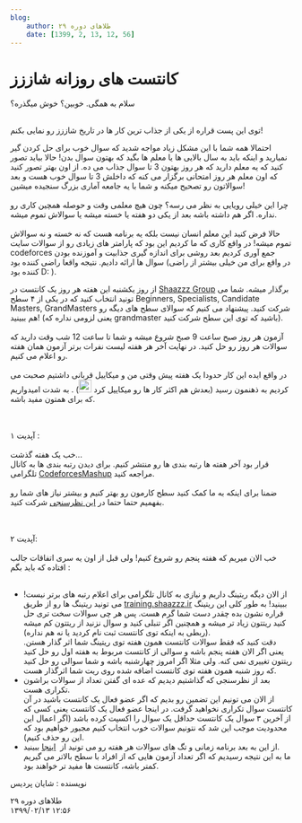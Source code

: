 ```yaml
---
blog:
    author: طلاهای دوره ۲۹
    date: [1399, 2, 13, 12, 56]
---
```

# کانتست های روزانه شاززز

<div class="cnt">
<p>سلام به همگی. خوبین؟ خوش میگذره؟<br/> </p>
<p>توی این پست قراره از یکی از جذاب ترین کار ها در تاریخ شاززز رو نمایی بکنم! </p>

<p>احتمالا همه شما با این مشکل زیاد مواجه شدید که سوال خوب برای حل کردن گیر نمیارید و اینکه باید به سال بالایی ها یا معلم ها بگید که بهتون سوال بدن! حالا بیاید تصور کنید که یه معلم دارید که هر روز بهتون 3 تا سوال جذاب می ده. از اون بهتر تصور کنید که اون معلم هر روز امتحانی برگزار می کنه که داخلش 3 تا سوال خوب هست و بعد سوالاتون رو تصحیح میکنه و شما با یه جامعه آماری بزرگ سنجیده میشین! <br/><br/>چرا این خیلی رویایی به نظر می رسه؟ چون هیچ معلمی وقت و حوصله همچین کاری رو نداره. اگر هم داشته باشه بعد از یکی دو هفته یا خسته میشه یا سوالاش تموم میشه.<br/><br/>حالا فرض کنید این معلم انسان نیست بلکه یه برنامه هست که نه خسته و نه سوالاش تموم میشه! در واقع کاری که ما کردیم این بود که پارامتر های زیادی رو از سوالات سایت codeforces جمع آوری کردیم بعد روشی برای اندازه گیری جذابیت و آموزنده بودن سوال ها ارائه دادیم. نتیجه واقعا راضی کننده بود (در واقع برای من خیلی بیشتر از راضی کننده بود D: ).</p>

<p>از روز یکشنبه این هفته هر روز یک کانتست در <a href="https://codeforces.com/group/W2YvE0cOoh/contests">Shaazzz Group</a> برگذار میشه. شما می تونید انتخاب کنید که در یکی از ۴ سطح Beginners, Specialists, Candidate Masters, GrandMasters شرکت کنید. پیشنهاد می کنیم که سوالای سطح های دیگه رو هم ببینید! (یعنی لزومی نداره که grandmaster باشید که توی این سطح شرکت کنید).<br/><br/>آزمون هر روز صبح ساعت 9 صبح شروع میشه و شما تا ساعت 12 شب وقت دارید که سوالات هر روز رو حل کنید. در نهایت آخر هر هفته لیست نفرات برتر آزمون همان هفته رو اعلام می کنیم.<br/><br/>در واقع ایده این کار حدودا یک هفته پیش وقتی من و میکاییل قربانی داشتیم صحبت می کردیم به ذهنمون رسید (بعدش هم اکثر کار ها رو میکاییل کرد <img alt="smiley" height="23" src="http://blog.ir/media/script/ckeditor/4.12.1/plugins/smiley/images/regular_smile.png" title="smiley" width="23"/>) . به شدت امیدواریم که برای همتون مفید باشه.</p>
<p><br/><br/>آپدیت ۱ :<br/><br/>خب یک هفته گذشت...<br/>قرار بود آخر هفته ها رتبه بندی ها رو منتشر کنیم. برای دیدن رتبه بندی ها به کانال تلگرامی <a href="https://t.me/CodeforcesMashup">CodeforcesMashup</a> مراجعه کنید.<br/><br/>ضمنا برای اینکه به ما کمک کنید سطح کارمون رو بهتر کنیم و بیشتر نیاز های شما رو بفهمیم حتما حتما در <a href="https://forms.gle/PvMwwHHk8CdzqM3v8">این نظرسنجی</a> شرکت کنید.<br/><br/> </p>
<p>آپدیت ۲:<br/><br/>خب الان میریم که هفته پنجم رو شروع کنیم! ولی قبل از اون یه سری اتفاقات جالب افتاده که باید بگم‌ :<br/> </p>
<ul>
<li>از الان دیگه ریتینگ داریم و نیازی به کانال تلگرامی برای اعلام رتبه های برتر نیست! می تونید ریتینگ ها رو از طریق <a href="http://training.shaazzz.ir/">training.shaazzz.ir</a> ببینید! به طور کلی این ریتینگ قراره نشون بده چقدر دست شما گرم هست. پس هر چی سوالات سخت تری حل کنید ریتتون زیاد تر میشه و همچنین اگر تنبلی کنید و سوال نزنید از ریتتون کم میشه (ربطی به اینکه توی کانتست ثبت نام کردید یا نه هم نداره).<br/>دقت کنید که فقط سوالات کانتست همون هفته توی ریتینگ شما اثر گذار هستن. یعنی اگر الان هفته پنجم باشه و سوالی از کانتست مربوط به هفته اول رو حل کنید ریتتون تغییری نمی کنه. ولی مثلا اگر امروز چهارشنبه باشه و شما سوالی رو حل کنید که روز شنبه همون هفته توی کانتست اضافه شده روی ریت شما اثرگذار هست.</li>
<li>بعد از نظرسنجی که گذاشتیم دیدیم که عده ای گفتن تعداد از سوالات براشون تکراری هست.<br/>از الان می تونیم این تضمین رو بدیم که اگر عضو فعال یک کانتست باشید در آن کانتست سوال تکراری نخواهید گرفت. در اینجا عضو فعال یک کانتست یعنی کسی که از آخرین ۳ سوال یک کانتست حداقل یک سوال را اکسپت کرده باشد (اگر اعمال این محدودیت موجب این شد که نتونیم سوالات خوب انتخاب کنیم مجبور خواهیم بود که این رو حذف کنیم).</li>
<li>از این به بعد برنامه زمانی و تگ های سوالات هر هفته رو می تونید از  <a href="https://codeforces.com/group/W2YvE0cOoh/blog">اینجا</a> ببینید.<br/>ما به این نتیجه رسیدیم که اگر تعداد آزمون هایی که از افراد با سطح بالاتر می گیریم کمتر باشه، کانتست ها مفید تر خواهند بود.</li>
</ul>

<p>نویسنده :‌ شایان پردیس</p>
</div>

<div class="blog-info">
    <div class="blog-author">طلاهای دوره ۲۹</div>
    <div class="blog-date">۱۳۹۹/۰۲/۱۳ ۱۲:۵۶</div>
</div>

